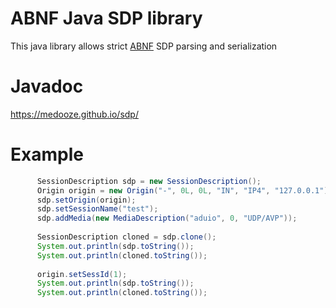 # ABNF Java SDP library
This java library allows strict [ABNF](https://raw.githubusercontent.com/medooze/sdp/master/src/org/murillo/abnf/sdp.abnf) SDP parsing and serialization

# Javadoc

https://medooze.github.io/sdp/ 

# Example
``` java
	  SessionDescription sdp = new SessionDescription();
	  Origin origin = new Origin("-", 0L, 0L, "IN", "IP4", "127.0.0.1");
	  sdp.setOrigin(origin);
	  sdp.setSessionName("test");
	  sdp.addMedia(new MediaDescription("aduio", 0, "UDP/AVP"));
    
	  SessionDescription cloned = sdp.clone();
	  System.out.println(sdp.toString());
	  System.out.println(cloned.toString());
	  
	  origin.setSessId(1);
	  System.out.println(sdp.toString());
	  System.out.println(cloned.toString());
```
